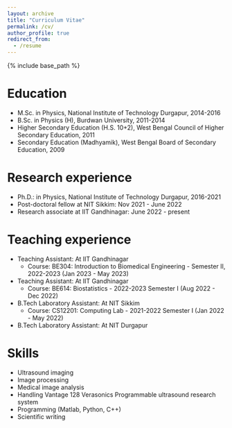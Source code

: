 ```yaml
---
layout: archive
title: "Curriculum Vitae"
permalink: /cv/
author_profile: true
redirect_from:
  - /resume
---
```


{% include base_path %}

Education
======
* M.Sc. in Physics, National Institute of Technology Durgapur, 2014-2016
* B.Sc. in Physics (H), Burdwan University, 2011-2014
* Higher Secondary Education (H.S. 10+2), West Bengal Council of Higher Secondary Education, 2011
* Secondary Education (Madhyamik), West Bengal Board of Secondary Education, 2009

Research experience
======
* Ph.D.:  in Physics, National Institute of Technology Durgapur, 2016-2021 
* Post-doctoral fellow at NIT Sikkim: Nov 2021 - June 2022
* Research associate at IIT Gandhinagar: June 2022 - present

Teaching experience
======  
* Teaching Assistant: At IIT Gandhinagar
  * Course: BE304: Introduction to Biomedical Engineering - Semester II, 2022-2023 (Jan 2023 - May 2023)
* Teaching Assistant: At IIT Gandhinagar
  * Course: BE614: Biostatistics - 2022-2023 Semester I (Aug 2022 - Dec 2022)
* B.Tech Laboratory Assistant: At NIT Sikkim
  * Course: CS12201: Computing Lab - 2021-2022 Semester I (Jan 2022 - May 2022)
* B.Tech Laboratory Assistant: At NIT Durgapur
  
Skills
======
* Ultrasound imaging
* Image processing
* Medical image analysis
* Handling Vantage 128 Verasonics Programmable ultrasound research system
* Programming (Matlab, Python, C++)
* Scientific writing



